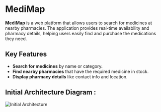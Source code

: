 # MediMap

**MediMap** is a web platform that allows users to search for medicines at nearby pharmacies. The application provides real-time availability and pharmacy details, helping users easily find and purchase the medications they need.

## Key Features

- **Search for medicines** by name or category.
- **Find nearby pharmacies** that have the required medicine in stock.
- **Display pharmacy details** like contact info and location.

## Initial Architecture Diagram :

![Initial Architecture](https://github.com/user-attachments/assets/2186a590-9ced-4cbb-9b6e-beb02f42f0c4)

